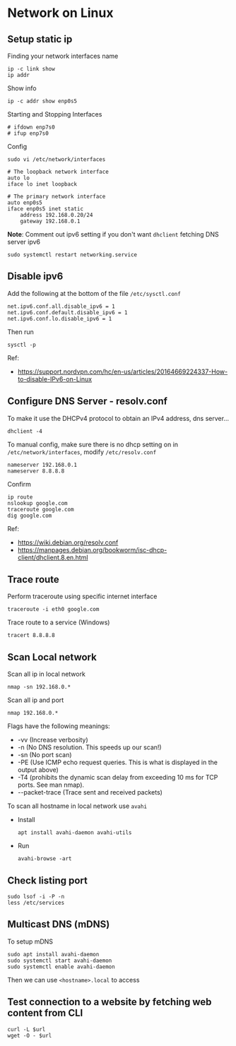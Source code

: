 # Network on Linux

## Setup static ip

Finding your network interfaces name
```
ip -c link show
ip addr
```
Show info
```
ip -c addr show enp0s5
```
Starting and Stopping Interfaces

    # ifdown enp7s0
    # ifup enp7s0

Config
```
sudo vi /etc/network/interfaces
```
```
# The loopback network interface
auto lo
iface lo inet loopback

# The primary network interface
auto enp0s5
iface enp0s5 inet static
    address 192.168.0.20/24
    gateway 192.168.0.1
```
**Note**: Comment out ipv6 setting if you don't want `dhclient` fetching DNS server ipv6
```
sudo systemctl restart networking.service
```

## Disable ipv6
 
Add the following at the bottom of the file `/etc/sysctl.conf`

    net.ipv6.conf.all.disable_ipv6 = 1
    net.ipv6.conf.default.disable_ipv6 = 1
    net.ipv6.conf.lo.disable_ipv6 = 1

Then run

    sysctl -p

Ref:
- https://support.nordvpn.com/hc/en-us/articles/20164669224337-How-to-disable-IPv6-on-Linux

## Configure DNS Server - resolv.conf
To make it use the DHCPv4 protocol to obtain an IPv4 address, dns server...

    dhclient -4

To manual config, make sure there is no dhcp setting on in `/etc/network/interfaces`, modify `/etc/resolv.conf`

    nameserver 192.168.0.1
    nameserver 8.8.8.8

Confirm

    ip route
    nslookup google.com
    traceroute google.com
    dig google.com

Ref:
- https://wiki.debian.org/resolv.conf
- https://manpages.debian.org/bookworm/isc-dhcp-client/dhclient.8.en.html
## Trace route
  
Perform traceroute using specific internet interface

    traceroute -i eth0 google.com
Trace route to a service (Windows)

    tracert 8.8.8.8
## Scan Local network

Scan all ip in local network

    nmap -sn 192.168.0.*

Scan all ip and port

    nmap 192.168.0.*

Flags have the following meanings:
- -vv (Increase verbosity)
- -n (No DNS resolution. This speeds up our scan!)
- -sn (No port scan)
- -PE (Use ICMP echo request queries. This is what is displayed in the output above)
- -T4 (prohibits the dynamic scan delay from exceeding 10 ms for TCP ports. See man nmap).
- --packet-trace (Trace sent and received packets)

To scan all hostname in local network use `avahi`

- Install

      apt install avahi-daemon avahi-utils

- Run

      avahi-browse -art

## Check listing port

    sudo lsof -i -P -n
    less /etc/services

## Multicast DNS (mDNS)
To setup mDNS

    sudo apt install avahi-daemon
    sudo systemctl start avahi-daemon
    sudo systemctl enable avahi-daemon

Then we can use `<hostname>.local` to access

## Test connection to a website by fetching web content from CLI

    curl -L $url
    wget -O - $url